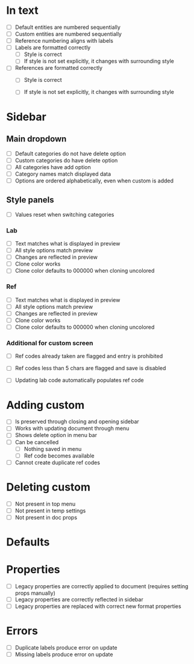 # In text

* [ ] Default entities are numbered sequentially
* [ ] Custom entities are numbered sequentially
* [ ] Reference numbering aligns with labels
* [ ] Labels are formatted correctly
  * [ ] Style is correct
  * [ ] If style is not set explicitly, it changes with surrounding style
* [ ] References are formatted correctly
  * [ ] Style is correct
  * [ ] If style is not set explicitly, it changes with surrounding style


# Sidebar

## Main dropdown

* [ ] Default categories do not have delete option
* [ ] Custom categories do have delete option
* [ ] All categories have add option
* [ ] Category names match displayed data
* [ ] Options are ordered alphabetically, even when custom is added

## Style panels

* [ ] Values reset when switching categories

### Lab

* [ ] Text matches what is displayed in preview
* [ ] All style options match preview
* [ ] Changes are reflected in preview
* [ ] Clone color works
* [ ] Clone color defaults to 000000 when cloning uncolored

### Ref

* [ ] Text matches what is displayed in preview
* [ ] All style options match preview
* [ ] Changes are reflected in preview
* [ ] Clone color works
* [ ] Clone color defaults to 000000 when cloning uncolored

### Additional for custom screen

* [ ] Ref codes already taken are flagged and entry is prohibited
* [ ] Ref codes less than 5 chars are flagged and save is disabled
* [ ] Updating lab code automatically populates ref code


# Adding custom

* [ ] Is preserved through closing and opening sidebar
* [ ] Works with updating document through menu
* [ ] Shows delete option in menu bar
* [ ] Can be cancelled
  * [ ] Nothing saved in menu
  * [ ] Ref code becomes available
* [ ] Cannot create duplicate ref codes

# Deleting custom

* [ ] Not present in top menu
* [ ] Not present in temp settings
* [ ] Not present in doc props

# Defaults

# Properties

* [ ] Legacy properties are correctly applied to document (requires setting props manually)
* [ ] Legacy properties are correctly reflected in sidebar
* [ ] Legacy properties are replaced with correct new format properties

# Errors

* [ ] Duplicate labels produce error on update
* [ ] Missing labels produce error on update